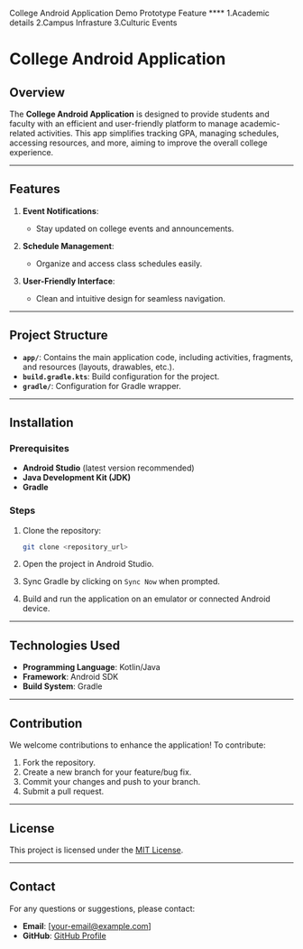 College Android Application Demo Prototype
Feature ****
1.Academic details
2.Campus Infrasture
3.Culturic Events
# College Android Application

## Overview
The **College Android Application** is designed to provide students and faculty with an efficient and user-friendly platform to manage academic-related activities. This app simplifies tracking GPA, managing schedules, accessing resources, and more, aiming to improve the overall college experience.

---

## Features

1. **Event Notifications**:
   - Stay updated on college events and announcements.

2. **Schedule Management**:
   - Organize and access class schedules easily.

6. **User-Friendly Interface**:
   - Clean and intuitive design for seamless navigation.

---

## Project Structure

- **`app/`**: Contains the main application code, including activities, fragments, and resources (layouts, drawables, etc.).
- **`build.gradle.kts`**: Build configuration for the project.
- **`gradle/`**: Configuration for Gradle wrapper.
---

## Installation

### Prerequisites
- **Android Studio** (latest version recommended)
- **Java Development Kit (JDK)**
- **Gradle**

### Steps
1. Clone the repository:
   ```bash
   git clone <repository_url>
   ```

2. Open the project in Android Studio.

3. Sync Gradle by clicking on `Sync Now` when prompted.

4. Build and run the application on an emulator or connected Android device.

---

## Technologies Used

- **Programming Language**: Kotlin/Java
- **Framework**: Android SDK
- **Build System**: Gradle

---

## Contribution

We welcome contributions to enhance the application! To contribute:

1. Fork the repository.
2. Create a new branch for your feature/bug fix.
3. Commit your changes and push to your branch.
4. Submit a pull request.

---

## License
This project is licensed under the [MIT License](LICENSE).

---

## Contact

For any questions or suggestions, please contact:
- **Email**: [your-email@example.com]
- **GitHub**: [GitHub Profile](https://github.com/your-profile)
